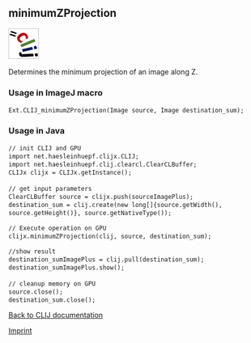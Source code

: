 ## minimumZProjection
![Image](images/mini_clij1_logo.png)

Determines the minimum projection of an image along Z.

### Usage in ImageJ macro
```
Ext.CLIJ_minimumZProjection(Image source, Image destination_sum);
```


### Usage in Java
```
// init CLIJ and GPU
import net.haesleinhuepf.clijx.CLIJ;
import net.haesleinhuepf.clij.clearcl.ClearCLBuffer;
CLIJx clijx = CLIJx.getInstance();

// get input parameters
ClearCLBuffer source = clijx.push(sourceImagePlus);
destination_sum = clij.create(new long[]{source.getWidth(), source.getHeight()}, source.getNativeType());
```

```
// Execute operation on GPU
clijx.minimumZProjection(clij, source, destination_sum);
```

```
//show result
destination_sumImagePlus = clij.pull(destination_sum);
destination_sumImagePlus.show();

// cleanup memory on GPU
source.close();
destination_sum.close();
```


[Back to CLIJ documentation](https://clij.github.io/)

[Imprint](https://clij.github.io/imprint)
